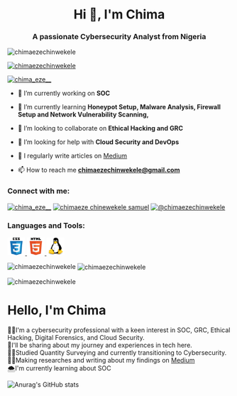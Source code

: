 <h1 align="center">Hi 👋, I'm Chima</h1>
<h3 align="center">A passionate Cybersecurity Analyst from Nigeria</h3>

<p align="left"> <img src="https://komarev.com/ghpvc/?username=chimaezechinwekele&label=Profile%20views&color=0e75b6&style=flat" alt="chimaezechinwekele" /> </p>

<p align="left"> <a href="https://github.com/ryo-ma/github-profile-trophy"><img src="https://github-profile-trophy.vercel.app/?username=chimaezechinwekele" alt="chimaezechinwekele" /></a> </p>

<p align="left"> <a href="https://twitter.com/chima_eze__" target="blank"><img src="https://img.shields.io/twitter/follow/chima_eze__?logo=twitter&style=for-the-badge" alt="chima_eze__" /></a> </p>

- 🔭 I’m currently working on **SOC**

- 🌱 I’m currently learning **Honeypot Setup, Malware Analysis, Firewall Setup and Network Vulnerability Scanning,**

- 👯 I’m looking to collaborate on **Ethical Hacking and GRC**

- 🤝 I’m looking for help with **Cloud Security and DevOps**

- 📝 I regularly write articles on [Medium](https://medium.com/@chimaezechinwekele)

- 📫 How to reach me **chimaezechinwekele@gmail.com**

<h3 align="left">Connect with me:</h3>
<p align="left">
<a href="https://twitter.com/chima_eze__" target="blank"><img align="center" src="https://raw.githubusercontent.com/rahuldkjain/github-profile-readme-generator/master/src/images/icons/Social/twitter.svg" alt="chima_eze__" height="30" width="40" /></a>
<a href="https://linkedin.com/in/chimaeze chinewekele samuel" target="blank"><img align="center" src="https://raw.githubusercontent.com/rahuldkjain/github-profile-readme-generator/master/src/images/icons/Social/linked-in-alt.svg" alt="chimaeze chinewekele samuel" height="30" width="40" /></a>
<a href="https://medium.com/@chimaezechinwekele" target="blank"><img align="center" src="https://raw.githubusercontent.com/rahuldkjain/github-profile-readme-generator/master/src/images/icons/Social/medium.svg" alt="@chimaezechinwekele" height="30" width="40" /></a>
</p>

<h3 align="left">Languages and Tools:</h3>
<p align="left"> <a href="https://www.w3schools.com/css/" target="_blank" rel="noreferrer"> <img src="https://raw.githubusercontent.com/devicons/devicon/master/icons/css3/css3-original-wordmark.svg" alt="css3" width="40" height="40"/> </a> <a href="https://www.w3.org/html/" target="_blank" rel="noreferrer"> <img src="https://raw.githubusercontent.com/devicons/devicon/master/icons/html5/html5-original-wordmark.svg" alt="html5" width="40" height="40"/> </a> <a href="https://www.linux.org/" target="_blank" rel="noreferrer"> <img src="https://raw.githubusercontent.com/devicons/devicon/master/icons/linux/linux-original.svg" alt="linux" width="40" height="40"/> </a> </p>

<p><img align="left" src="https://github-readme-stats.vercel.app/api/top-langs?username=chimaezechinwekele&show_icons=true&locale=en&layout=compact" alt="chimaezechinwekele" /></p>

<p>&nbsp;<img align="center" src="https://github-readme-stats.vercel.app/api?username=chimaezechinwekele&show_icons=true&locale=en" alt="chimaezechinwekele" /></p>

<p><img align="center" src="https://github-readme-streak-stats.herokuapp.com/?user=chimaezechinwekele&" alt="chimaezechinwekele" /></p>





# Hello, I'm Chima


👨‍💻I'm a cybersecurity professional with a keen interest in SOC, GRC, Ethical Hacking, Digital Forensics, and Cloud Security.<br/>
🙎I'll be sharing about my journey and experiences in tech here.<br/>
👨‍🎓Studied Quantity Surveying and currently transitioning to Cybersecurity.<br/>
🧑‍💻Making researches and writing about my findings on [Medium](https://medium.com/@chimaezechinwekele)<br/>
🌨️I'm currently learning about SOC <br/>



![Anurag's GitHub stats](https://github-readme-stats.vercel.app/api?username=CHIMAEZECHINWEKELE&show_icons=true&theme=radical&hide_rank=fale)


